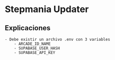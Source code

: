 # Stepmania Updater

## Explicaciones

    - Debe existir un archivo .env con 3 variables
        - ARCADE_ID_NAME
        - SUPABASE_USER_HASH
        - SUPABASE_API_KEY
